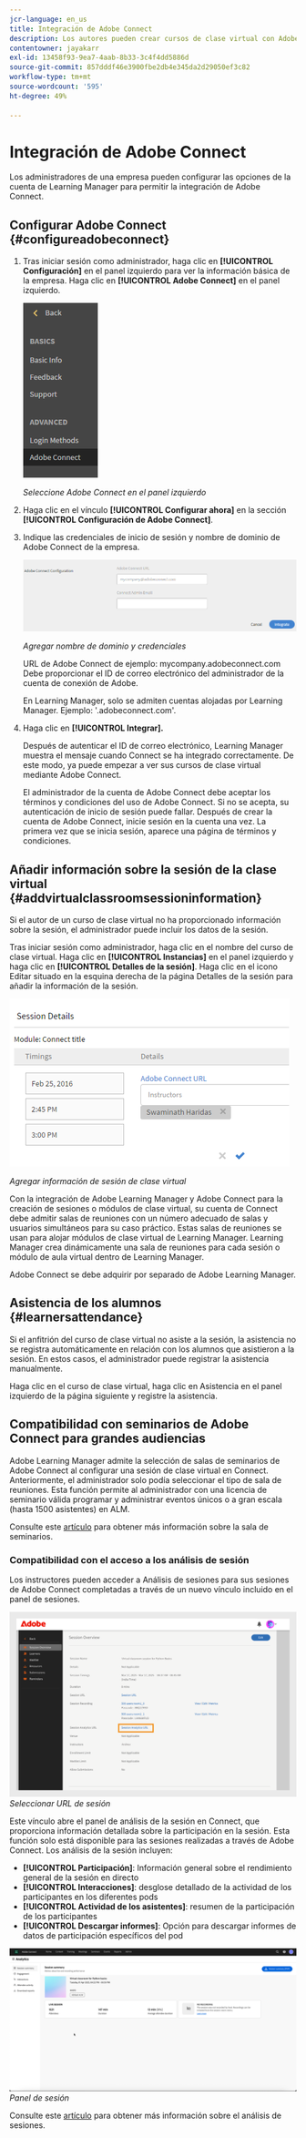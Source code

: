 ```yaml
---
jcr-language: en_us
title: Integración de Adobe Connect
description: Los autores pueden crear cursos de clase virtual con Adobe Connect durante el proceso de creación del curso. A fin de habilitar Adobe Connect para su cuenta de Learning Manager, debe ponerse en contacto con el administrador de su empresa.
contentowner: jayakarr
exl-id: 13458f93-9ea7-4aab-8b33-3c4f4dd5886d
source-git-commit: 857dddf46e3900fbe2db4e345da2d29050ef3c82
workflow-type: tm+mt
source-wordcount: '595'
ht-degree: 49%

---
```


# Integración de Adobe Connect

Los administradores de una empresa pueden configurar las opciones de la cuenta de Learning Manager para permitir la integración de Adobe Connect.

## Configurar Adobe Connect {#configureadobeconnect}

1. Tras iniciar sesión como administrador, haga clic en **[!UICONTROL Configuración]** en el panel izquierdo para ver la información básica de la empresa. Haga clic en **[!UICONTROL Adobe Connect]** en el panel izquierdo.

   ![](assets/left-pane.png)

   *Seleccione Adobe Connect en el panel izquierdo*

1. Haga clic en el vínculo **[!UICONTROL Configurar ahora]** en la sección **[!UICONTROL Configuración de Adobe Connect]**.

   <!--![](assets/configure-now-connect.png)-->

1. Indique las credenciales de inicio de sesión y nombre de dominio de Adobe Connect de la empresa.

   ![](assets/adobeconnect-config.png)

   *Agregar nombre de dominio y credenciales*

   URL de Adobe Connect de ejemplo: mycompany.adobeconnect.com\
   Debe proporcionar el ID de correo electrónico del administrador de la cuenta de conexión de Adobe.

   En Learning Manager, solo se admiten cuentas alojadas por Learning Manager. Ejemplo: &#39;.adobeconnect.com&#39;.

1. Haga clic en **[!UICONTROL Integrar].**

   Después de autenticar el ID de correo electrónico, Learning Manager muestra el mensaje cuando Connect se ha integrado correctamente. De este modo, ya puede empezar a ver sus cursos de clase virtual mediante Adobe Connect.

   El administrador de la cuenta de Adobe Connect debe aceptar los términos y condiciones del uso de Adobe Connect. Si no se acepta, su autenticación de inicio de sesión puede fallar. Después de crear la cuenta de Adobe Connect, inicie sesión en la cuenta una vez. La primera vez que se inicia sesión, aparece una página de términos y condiciones.

   <!--![](assets/mail-confirmation.png)-->

## Añadir información sobre la sesión de la clase virtual {#addvirtualclassroomsessioninformation}

Si el autor de un curso de clase virtual no ha proporcionado información sobre la sesión, el administrador puede incluir los datos de la sesión.

Tras iniciar sesión como administrador, haga clic en el nombre del curso de clase virtual. Haga clic en **[!UICONTROL Instancias]** en el panel izquierdo y haga clic en **[!UICONTROL Detalles de la sesión]**.  Haga clic en el icono Editar situado en la esquina derecha de la página Detalles de la sesión para añadir la información de la sesión.

![](assets/session-creation-admin.png)

*Agregar información de sesión de clase virtual*

Con la integración de Adobe Learning Manager y Adobe Connect para la creación de sesiones o módulos de clase virtual, su cuenta de Connect debe admitir salas de reuniones con un número adecuado de salas y usuarios simultáneos para su caso práctico. Estas salas de reuniones se usan para alojar módulos de clase virtual de Learning Manager. Learning Manager crea dinámicamente una sala de reuniones para cada sesión o módulo de aula virtual dentro de Learning Manager.

Adobe Connect se debe adquirir por separado de Adobe Learning Manager.

## Asistencia de los alumnos {#learnersattendance}

Si el anfitrión del curso de clase virtual no asiste a la sesión, la asistencia no se registra automáticamente en relación con los alumnos que asistieron a la sesión. En estos casos, el administrador puede registrar la asistencia manualmente.

Haga clic en el curso de clase virtual, haga clic en Asistencia en el panel izquierdo de la página siguiente y registre la asistencia.

## Compatibilidad con seminarios de Adobe Connect para grandes audiencias

Adobe Learning Manager admite la selección de salas de seminarios de Adobe Connect al configurar una sesión de clase virtual en Connect. Anteriormente, el administrador solo podía seleccionar el tipo de sala de reuniones. Esta función permite al administrador con una licencia de seminario válida programar y administrar eventos únicos o a gran escala (hasta 1500 asistentes) en ALM.

Consulte este [artículo](https://helpx.adobe.com/es/adobe-connect/using/creating-seminars.html) para obtener más información sobre la sala de seminarios.

### Compatibilidad con el acceso a los análisis de sesión

Los instructores pueden acceder a Análisis de sesiones para sus sesiones de Adobe Connect completadas a través de un nuevo vínculo incluido en el panel de sesiones.

![](assets/adobe-connect-session-url.png)
_Seleccionar URL de sesión_

Este vínculo abre el panel de análisis de la sesión en Connect, que proporciona información detallada sobre la participación en la sesión.
Esta función solo está disponible para las sesiones realizadas a través de Adobe Connect. Los análisis de la sesión incluyen:

* **[!UICONTROL Participación]**: Información general sobre el rendimiento general de la sesión en directo
* **[!UICONTROL Interacciones]**: desglose detallado de la actividad de los participantes en los diferentes pods
* **[!UICONTROL Actividad de los asistentes]**: resumen de la participación de los participantes
* **[!UICONTROL Descargar informes]**: Opción para descargar informes de datos de participación específicos del pod

![](assets/session-dashboard.png)
_Panel de sesión_

Consulte este [artículo](https://helpx.adobe.com/in/adobe-connect/using/session-dashboard.html) para obtener más información sobre el análisis de sesiones.
